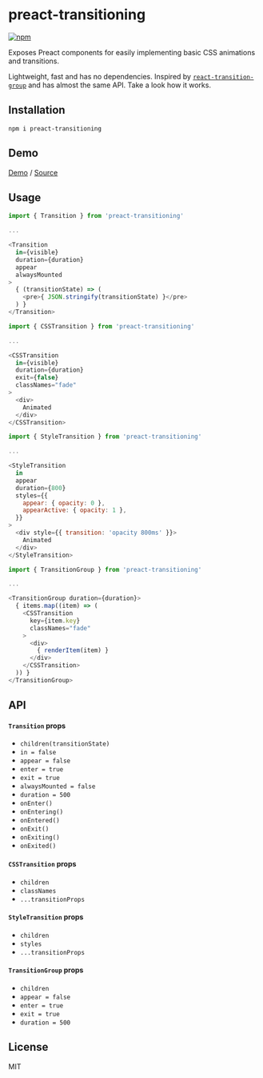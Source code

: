 # preact-transitioning

[![npm](https://img.shields.io/npm/v/preact-transitioning.svg)](https://www.npmjs.com/package/preact-transitioning)

Exposes Preact components for easily implementing basic CSS animations and transitions.

Lightweight, fast and has no dependencies. Inspired by [`react-transition-group`](https://reactcommunity.org/react-transition-group/) and has almost the same API. Take a look how it works.

## Installation
  
```
npm i preact-transitioning
```

## Demo

[Demo](https://fakundo.github.io/preact-transitioning/)
/
[Source](https://github.com/fakundo/preact-transitioning/tree/master/examples)

## Usage

```js
import { Transition } from 'preact-transitioning'

...

<Transition
  in={visible}
  duration={duration}
  appear
  alwaysMounted
>
  { (transitionState) => (
    <pre>{ JSON.stringify(transitionState) }</pre>
  ) }
</Transition>
```

```js
import { CSSTransition } from 'preact-transitioning'

...

<CSSTransition
  in={visible}
  duration={duration}
  exit={false}
  classNames="fade"
>
  <div>
    Animated
  </div>
</CSSTransition>
```

```js
import { StyleTransition } from 'preact-transitioning'

...

<StyleTransition
  in
  appear
  duration={800}
  styles={{
    appear: { opacity: 0 },
    appearActive: { opacity: 1 },
  }}
>
  <div style={{ transition: 'opacity 800ms' }}>
    Animated
  </div>
</StyleTransition>
```

```js
import { TransitionGroup } from 'preact-transitioning'

...

<TransitionGroup duration={duration}>
  { items.map((item) => (
    <CSSTransition
      key={item.key}
      classNames="fade"
    >
      <div>
        { renderItem(item) }
      </div>
    </CSSTransition>
  )) }
</TransitionGroup>
```

## API

#### `Transition` props

- `children(transitionState)`
- `in = false`
- `appear = false`
- `enter = true`
- `exit = true`
- `alwaysMounted = false`
- `duration = 500`
- `onEnter()`
- `onEntering()`
- `onEntered()`
- `onExit()`
- `onExiting()`
- `onExited()`

#### `CSSTransition` props

- `children`
- `classNames`
- `...transitionProps`

#### `StyleTransition` props

- `children`
- `styles`
- `...transitionProps`

#### `TransitionGroup` props

- `children`
- `appear = false`
- `enter = true`
- `exit = true`
- `duration = 500`

## License

MIT
